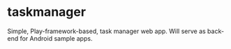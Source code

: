 taskmanager
===========

Simple, Play-framework-based, task manager web app. Will serve as back-end for Android sample apps.